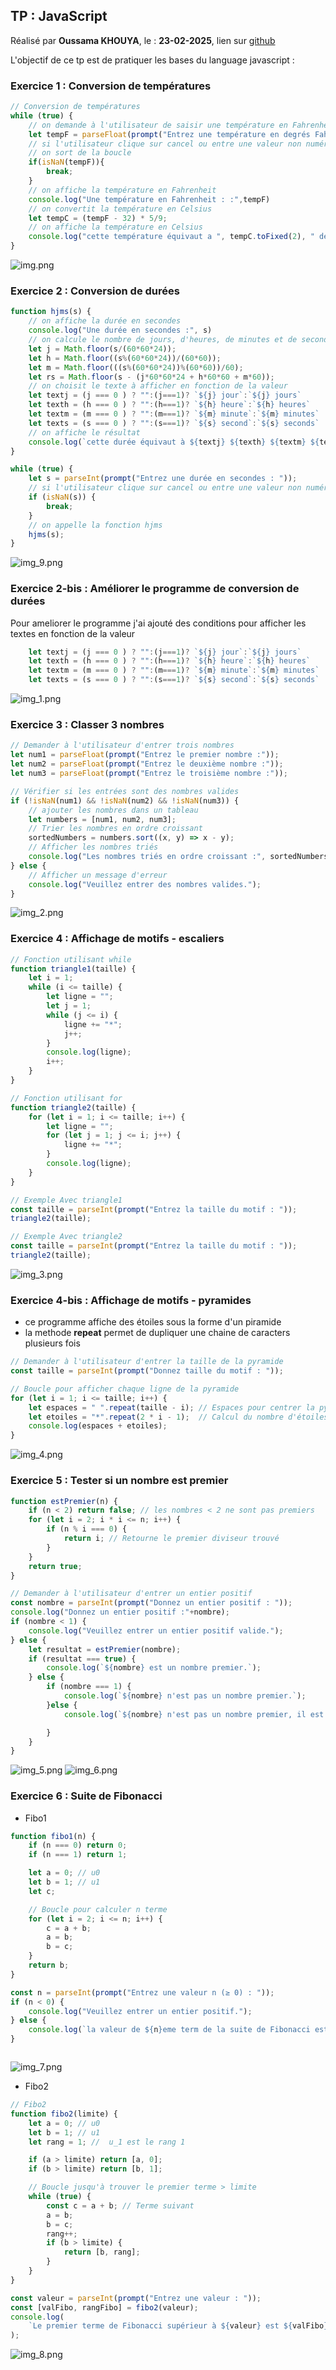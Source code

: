 ## TP : JavaScript
Réalisé par **Oussama KHOUYA**, le : **23-02-2025**, lien sur [github](https://github.com/khouya-ai/TP-web)

L'objectif de ce tp est de pratiquer les bases du language javascript :

### Exercice 1 : Conversion de températures
```javascript
// Conversion de températures
while (true) {
    // on demande à l'utilisateur de saisir une température en Fahrenheit
    let tempF = parseFloat(prompt("Entrez une température en degrés Fahrenheit : "));
    // si l'utilisateur clique sur cancel ou entre une valeur non numérique
    // on sort de la boucle
    if(isNaN(tempF)){
        break;
    }
    // on affiche la température en Fahrenheit
    console.log("Une température en Fahrenheit : :",tempF)
    // on convertit la température en Celsius
    let tempC = (tempF - 32) * 5/9;
    // on affiche la température en Celsius
    console.log("cette température équivaut a ", tempC.toFixed(2), " degrés Celsius" )
}

```
![img.png](code/img.png)
### Exercice 2 : Conversion de durées
```javascript
function hjms(s) {
    // on affiche la durée en secondes
    console.log("Une durée en secondes :", s)
    // on calcule le nombre de jours, d'heures, de minutes et de secondes
    let j = Math.floor(s/(60*60*24));
    let h = Math.floor((s%(60*60*24))/(60*60));
    let m = Math.floor(((s%(60*60*24))%(60*60))/60);
    let rs = Math.floor(s - (j*60*60*24 + h*60*60 + m*60));
    // on choisit le texte à afficher en fonction de la valeur
    let textj = (j === 0 ) ? "":(j===1)? `${j} jour`:`${j} jours`
    let texth = (h === 0 ) ? "":(h===1)? `${h} heure`:`${h} heures`
    let textm = (m === 0 ) ? "":(m===1)? `${m} minute`:`${m} minutes`
    let texts = (s === 0 ) ? "":(s===1)? `${s} second`:`${s} seconds`
    // on affiche le résultat
    console.log(`cette durée équivaut à ${textj} ${texth} ${textm} ${texts} `)
}

while (true) {
    let s = parseInt(prompt("Entrez une durée en secondes : "));
    // si l'utilisateur clique sur cancel ou entre une valeur non numérique
    if (isNaN(s)) {
        break;
    }
    // on appelle la fonction hjms
    hjms(s);
}

```
![img_9.png](code/img_9.png)

### Exercice 2-bis : Améliorer le programme de conversion de durées
Pour ameliorer le programme j'ai ajouté des conditions pour afficher les textes en fonction de la valeur
```javascript
    let textj = (j === 0 ) ? "":(j===1)? `${j} jour`:`${j} jours`
    let texth = (h === 0 ) ? "":(h===1)? `${h} heure`:`${h} heures`
    let textm = (m === 0 ) ? "":(m===1)? `${m} minute`:`${m} minutes`
    let texts = (s === 0 ) ? "":(s===1)? `${s} second`:`${s} seconds`

```
![img_1.png](code/img_1.png)

### Exercice 3 : Classer 3 nombres
```javascript
// Demander à l'utilisateur d'entrer trois nombres
let num1 = parseFloat(prompt("Entrez le premier nombre :"));
let num2 = parseFloat(prompt("Entrez le deuxième nombre :"));
let num3 = parseFloat(prompt("Entrez le troisième nombre :"));

// Vérifier si les entrées sont des nombres valides
if (!isNaN(num1) && !isNaN(num2) && !isNaN(num3)) {
    // ajouter les nombres dans un tableau
    let numbers = [num1, num2, num3];
    // Trier les nombres en ordre croissant
    sortedNumbers = numbers.sort((x, y) => x - y);
    // Afficher les nombres triés
    console.log("Les nombres triés en ordre croissant :", sortedNumbers);
} else {
    // Afficher un message d'erreur
    console.log("Veuillez entrer des nombres valides.");
}
```
![img_2.png](code/img_2.png)

### Exercice 4 : Affichage de motifs - escaliers
```javascript
// Fonction utilisant while
function triangle1(taille) {
    let i = 1;
    while (i <= taille) {
        let ligne = "";
        let j = 1;
        while (j <= i) {
            ligne += "*";
            j++;
        }
        console.log(ligne);
        i++;
    }
}

// Fonction utilisant for
function triangle2(taille) {
    for (let i = 1; i <= taille; i++) {
        let ligne = "";
        for (let j = 1; j <= i; j++) {
            ligne += "*";
        }
        console.log(ligne);
    }
}
```
```javascript
// Exemple Avec triangle1
const taille = parseInt(prompt("Entrez la taille du motif : "));
triangle2(taille);

// Exemple Avec triangle2
const taille = parseInt(prompt("Entrez la taille du motif : "));
triangle2(taille);
```
![img_3.png](code/img_3.png)

### Exercice 4-bis : Affichage de motifs - pyramides
- ce programme affiche des étoiles sous la forme d'un piramide
- la methode **repeat** permet de dupliquer une chaine de caracters plusieurs fois
```javascript
// Demander à l'utilisateur d'entrer la taille de la pyramide
const taille = parseInt(prompt("Donnez taille du motif : "));

// Boucle pour afficher chaque ligne de la pyramide
for (let i = 1; i <= taille; i++) {
    let espaces = " ".repeat(taille - i); // Espaces pour centrer la pyramide
    let etoiles = "*".repeat(2 * i - 1);  // Calcul du nombre d'étoiles
    console.log(espaces + etoiles);
}

```
![img_4.png](code/img_4.png)

### Exercice 5 : Tester si un nombre est premier
```javascript
function estPremier(n) {
    if (n < 2) return false; // les nombres < 2 ne sont pas premiers
    for (let i = 2; i * i <= n; i++) {
        if (n % i === 0) {
            return i; // Retourne le premier diviseur trouvé
        }
    }
    return true;
}

// Demander à l'utilisateur d'entrer un entier positif
const nombre = parseInt(prompt("Donnez un entier positif : "));
console.log("Donnez un entier positif :"+nombre);
if (nombre < 1) {
    console.log("Veuillez entrer un entier positif valide.");
} else {
    let resultat = estPremier(nombre);
    if (resultat === true) {
        console.log(`${nombre} est un nombre premier.`);
    } else {
        if (nombre === 1) {
            console.log(`${nombre} n'est pas un nombre premier.`);
        }else {
            console.log(`${nombre} n'est pas un nombre premier, il est divisible par ${resultat}.`);

        }
    }
}

```
![img_5.png](code/img_5.png)
![img_6.png](code/img_6.png)
### Exercice 6 : Suite de Fibonacci
- Fibo1
```javascript
function fibo1(n) {
    if (n === 0) return 0;
    if (n === 1) return 1;

    let a = 0; // u0
    let b = 1; // u1
    let c;

    // Boucle pour calculer n terme
    for (let i = 2; i <= n; i++) {
        c = a + b;
        a = b;
        b = c;
    }
    return b;
}

const n = parseInt(prompt("Entrez une valeur n (≥ 0) : "));
if (n < 0) {
    console.log("Veuillez entrer un entier positif.");
} else {
    console.log(`la valeur de ${n}eme term de la suite de Fibonacci est ${fibo1(n)}.`);
}



```
![img_7.png](code/img_7.png)
- Fibo2
```javascript
// Fibo2
function fibo2(limite) {
    let a = 0; // u0
    let b = 1; // u1
    let rang = 1; //  u_1 est le rang 1

    if (a > limite) return [a, 0];
    if (b > limite) return [b, 1];

    // Boucle jusqu'à trouver le premier terme > limite
    while (true) {
        const c = a + b; // Terme suivant
        a = b;
        b = c;
        rang++;
        if (b > limite) {
            return [b, rang];
        }
    }
}

const valeur = parseInt(prompt("Entrez une valeur : "));
const [valFibo, rangFibo] = fibo2(valeur);
console.log(
    `Le premier terme de Fibonacci supérieur à ${valeur} est ${valFibo}, au rang ${rangFibo}.`
);
```
![img_8.png](code/img_8.png)